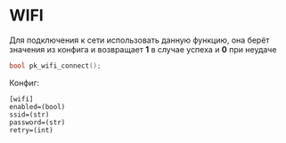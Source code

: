 # WIFI
Для подключения к сети использовать данную функцию, она берёт значения из конфига и возвращает __1__ в случае успеха и __0__ при неудаче

```C
bool pk_wifi_connect();
```

Конфиг:
```
[wifi]
enabled=(bool)
ssid=(str)
password=(str)
retry=(int)
```